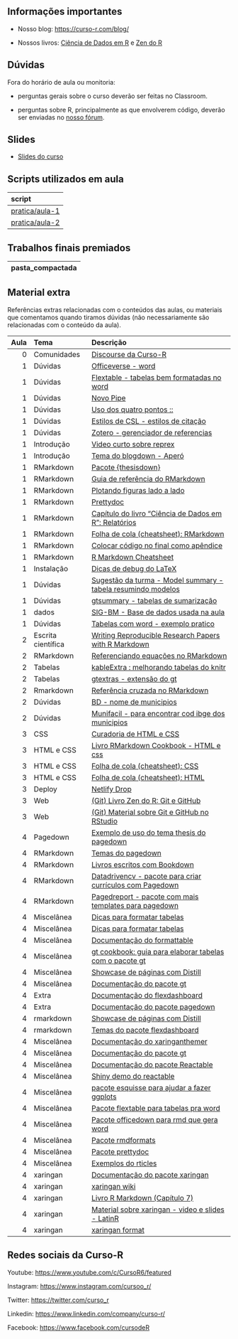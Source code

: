 
<!-- README.md is generated from README.Rmd. Please edit that file -->

## Informações importantes

-   Nosso blog: <https://curso-r.com/blog/>

-   Nossos livros: [Ciência de Dados em R](https://livro.curso-r.com/) e
    [Zen do R](https://curso-r.github.io/zen-do-r/)

## Dúvidas

Fora do horário de aula ou monitoria:

-   perguntas gerais sobre o curso deverão ser feitas no Classroom.

-   perguntas sobre R, principalmente as que envolverem código, deverão
    ser enviadas no [nosso fórum](https://discourse.curso-r.com/).

## Slides

-   [Slides do
    curso](https://curso-r.github.io/main-relatorios/slides/index.html#1)

## Scripts utilizados em aula

| script                                                                                  |
|:----------------------------------------------------------------------------------------|
| [pratica/aula-1](https://github.com/curso-r/202205-relatorios/blob/main/pratica/aula-1) |
| [pratica/aula-2](https://github.com/curso-r/202205-relatorios/blob/main/pratica/aula-2) |

## Trabalhos finais premiados

| pasta_compactada |
|:-----------------|

## Material extra

Referências extras relacionadas com o conteúdos das aulas, ou materiais
que comentamos quando tiramos dúvidas (não necessariamente são
relacionadas com o conteúdo da aula).

| Aula | Tema               | Descrição                                                                                                                           |
|-----:|:-------------------|:------------------------------------------------------------------------------------------------------------------------------------|
|    0 | Comunidades        | [Discourse da Curso-R](https://discourse.curso-r.com)                                                                               |
|    1 | Dúvidas            | [Officeverse - word](https://ardata-fr.github.io/officeverse/)                                                                      |
|    1 | Dúvidas            | [Flextable - tabelas bem formatadas no word](https://ardata-fr.github.io/flextable-book/)                                           |
|    1 | Dúvidas            | [Novo Pipe](https://blog.curso-r.com/posts/2021-05-06-o-novo-pipe-esta-chegando/)                                                   |
|    1 | Dúvidas            | [Uso dos quatro pontos ::](https://curso-r.github.io/zen-do-r/funcoes-deps.html#quatro-pontos)                                      |
|    1 | Dúvidas            | [Estilos de CSL - estilos de citação](https://github.com/citation-style-language/styles)                                            |
|    1 | Dúvidas            | [Zotero - gerenciador de referencias](https://www.zotero.org/)                                                                      |
|    1 | Introdução         | [Video curto sobre reprex](https://youtu.be/IxlGYVnaGXk)                                                                            |
|    1 | Introdução         | [Tema do blogdown - Aperó](https://hugo-apero.netlify.app/about/)                                                                   |
|    1 | RMarkdown          | [Pacote {thesisdown}](https://github.com/ismayc/thesisdown)                                                                         |
|    1 | RMarkdown          | [Guia de referência do RMarkdown](https://rstudio.com/wp-content/uploads/2015/03/rmarkdown-reference.pdf)                           |
|    1 | RMarkdown          | [Plotando figuras lado a lado](https://bookdown.org/yihui/rmarkdown-cookbook/figures-side.html)                                     |
|    1 | RMarkdown          | [Prettydoc](https://prettydoc.statr.me/themes.html)                                                                                 |
|    1 | RMarkdown          | [Capítulo do livro “Ciência de Dados em R”: Relatórios](https://livro.curso-r.com/9-relatorios.html)                                |
|    1 | RMarkdown          | [Folha de cola (cheatsheet): RMarkdown](https://github.com/rstudio/cheatsheets/raw/master/rmarkdown-2.0.pdf)                        |
|    1 | RMarkdown          | [Colocar código no final como apêndice](https://bookdown.org/yihui/rmarkdown-cookbook/code-appendix.html)                           |
|    1 | RMarkdown          | [R Markdown Cheatsheet](https://www.rstudio.com/wp-content/uploads/2015/02/rmarkdown-cheatsheet.pdf)                                |
|    1 | Instalação         | [Dicas de debug do LaTeX](https://github.com/yihui/tinytex/issues/103)                                                              |
|    1 | Dúvidas            | [Sugestão da turma - Model summary - tabela resumindo modelos](https://vincentarelbundock.github.io/modelsummary/)                  |
|    1 | Dúvidas            | [gtsummary - tabelas de sumarização](https://www.danieldsjoberg.com/gtsummary/articles/tbl_summary.html)                            |
|    1 | dados              | [SIG-BM - Base de dados usada na aula](https://app.anm.gov.br/SIGBM/Publico/ClassificacaoNacionalDaBarragem)                        |
|    1 | Dúvidas            | [Tabelas com word - exemplo pratico](https://github.com/beatrizmilz/ambi-agua-2823/blob/main/inst/manuscript.Rmd)                   |
|    2 | Escrita científica | [Writing Reproducible Research Papers with R Markdown](https://resulumit.com/teaching/rmd_workshop.html#1)                          |
|    2 | RMarkdown          | [Referenciando equações no RMarkdown](https://bookdown.org/yihui/bookdown/markdown-extensions-by-bookdown.html)                     |
|    2 | Tabelas            | [kableExtra : melhorando tabelas do knitr](https://cran.r-project.org/web/packages/kableExtra/vignettes/awesome_table_in_html.html) |
|    2 | Tabelas            | [gtextras - extensão do gt](https://themockup.blog/posts/2022-06-13-gtextras-cran/)                                                 |
|    2 | Rmarkdown          | [Referência cruzada no RMarkdown](https://bookdown.org/yihui/rmarkdown-cookbook/cross-ref.html)                                     |
|    2 | Dúvidas            | [BD - nome de municipios](https://basedosdados.org/dataset/br-bd-diretorios-brasil?bdm_table=municipio)                             |
|    2 | Dúvidas            | [Munifacil - para encontrar cod ibge dos municipios](https://github.com/curso-r/munifacil)                                          |
|    3 | CSS                | [Curadoria de HTML e CSS](https://curadoria-front-end-roadmap-git-main-notnotgabriel.vercel.app/html)                               |
|    3 | HTML e CSS         | [Livro RMarkdown Cookbook - HTML e css](https://bookdown.org/yihui/rmarkdown-cookbook/html-css.html)                                |
|    3 | HTML e CSS         | [Folha de cola (cheatsheet): CSS](https://htmlcheatsheet.com/css/)                                                                  |
|    3 | HTML e CSS         | [Folha de cola (cheatsheet): HTML](https://htmlcheatsheet.com)                                                                      |
|    3 | Deploy             | [Netlify Drop](https://app.netlify.com/drop)                                                                                        |
|    3 | Web                | [(Git) Livro Zen do R: Git e GitHub](https://curso-r.github.io/zen-do-r/git-github.html)                                            |
|    3 | Web                | [(Git) Material sobre Git e GitHub no RStudio](https://curso-r.github.io/main-pacotes/slides/index.html#60)                         |
|    4 | Pagedown           | [Exemplo de uso do tema thesis do pagedown](https://github.com/Athospd/mestrado/blob/master/inst/monografia/monografia.pdf)         |
|    4 | RMarkdown          | [Temas do pagedown](https://github.com/rstudio/pagedown)                                                                            |
|    4 | RMarkdown          | [Livros escritos com Bookdown](https://bookdown.org/)                                                                               |
|    4 | RMarkdown          | [Datadrivencv - pacote para criar currículos com Pagedown](http://nickstrayer.me/datadrivencv/)                                     |
|    4 | RMarkdown          | [Pagedreport - pacote com mais templates para pagedown](https://pagedreport.rfortherestofus.com/)                                   |
|    4 | Miscelânea         | [Dicas para formatar tabelas](https://www.curso-r.com/blog/2020-12-03-dicas-relatorios-r4ds1_tabelas/)                              |
|    4 | Miscelânea         | [Dicas para formatar tabelas](https://www.curso-r.com/blog/2020-12-03-dicas-relatorios-r4ds1_tabelas/)                              |
|    4 | Miscelânea         | [Documentação do formattable](https://renkun-ken.github.io/formattable/)                                                            |
|    4 | Miscelânea         | [gt cookbook: guia para elaborar tabelas com o pacote gt](https://themockup.blog/static/gt-cookbook.html)                           |
|    4 | Miscelânea         | [Showcase de páginas com Distill](https://jhelvy.github.io/distillery/showcase.html#associa%C3%A7%C3%A3o-brasileira-de-jurimetria)  |
|    4 | Miscelânea         | [Documentação do pacote gt](https://gt.rstudio.com/)                                                                                |
|    4 | Extra              | [Documentação do flexdashboard](https://rmarkdown.rstudio.com/flexdashboard/)                                                       |
|    4 | Extra              | [Documentação do pacote pagedown](https://pagedown.rbind.io/)                                                                       |
|    4 | rmarkdown          | [Showcase de páginas com Distill](https://jhelvy.github.io/distillery/showcase.html)                                                |
|    4 | rmarkdown          | [Temas do pacote flexdashboard](https://rmarkdown.rstudio.com/flexdashboard/using.html#appearance)                                  |
|    4 | Miscelânea         | [Documentação do xaringanthemer](https://pkg.garrickadenbuie.com/xaringanthemer/)                                                   |
|    4 | Miscelânea         | [Documentação do pacote gt](https://gt.rstudio.com/)                                                                                |
|    4 | Miscelânea         | [Documentação do pacote Reactable](https://glin.github.io/reactable/)                                                               |
|    4 | Miscelânea         | [Shiny demo do reactable](https://glin.github.io/reactable/articles/shiny-demo.html)                                                |
|    4 | Miscelânea         | [pacote esquisse para ajudar a fazer ggplots](https://github.com/dreamRs/esquisse)                                                  |
|    4 | Miscelânea         | [Pacote flextable para tabelas pra word](https://davidgohel.github.io/flextable/)                                                   |
|    4 | Miscelânea         | [Pacote officedown para rmd que gera word](https://ardata-fr.github.io/officeverse/officedown-for-word.html)                        |
|    4 | Miscelânea         | [Pacote rmdformats](https://github.com/juba/rmdformats)                                                                             |
|    4 | Miscelânea         | [Pacote prettydoc](https://prettydoc.statr.me/)                                                                                     |
|    4 | Miscelânea         | [Exemplos do rticles](https://pkgs.rstudio.com/rticles/articles/articles/examples.html)                                             |
|    4 | xaringan           | [Documentação do pacote xaringan](http://slides.yihui.name/xaringan/)                                                               |
|    4 | xaringan           | [xaringan wiki](https://github.com/yihui/xaringan/wiki)                                                                             |
|    4 | xaringan           | [Livro R Markdown (Capítulo 7)](https://bookdown.org/yihui/rmarkdown/xaringan.html)                                                 |
|    4 | xaringan           | [Material sobre xaringan - video e slides - LatinR](https://r-ladies-sao-paulo.github.io/xaringan/)                                 |
|    4 | xaringan           | [xaringan format](https://bookdown.org/yihui/rmarkdown/xaringan-format.html)                                                        |

## Redes sociais da Curso-R

Youtube: <https://www.youtube.com/c/CursoR6/featured>

Instagram: <https://www.instagram.com/cursoo_r/>

Twitter: <https://twitter.com/curso_r>

Linkedin: <https://www.linkedin.com/company/curso-r/>

Facebook: <https://www.facebook.com/cursodeR>
